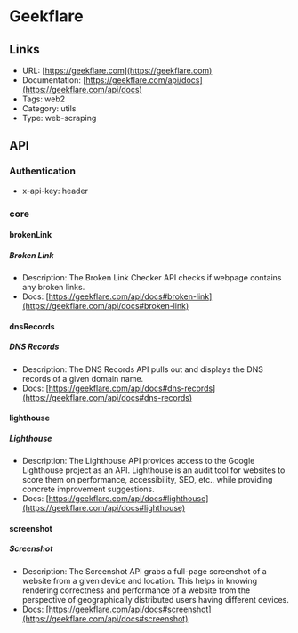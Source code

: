 # Geekflare

## Links

* URL: [https://geekflare.com](https://geekflare.com)
* Documentation: [https://geekflare.com/api/docs](https://geekflare.com/api/docs)
* Tags: web2
* Category: utils
* Type: web-scraping

## API

### Authentication

* x-api-key: header

### core

#### brokenLink

##### Broken Link

* Description: The Broken Link Checker API checks if webpage contains any broken links.
* Docs: [https://geekflare.com/api/docs#broken-link](https://geekflare.com/api/docs#broken-link)

#### dnsRecords

##### DNS Records

* Description: The DNS Records API pulls out and displays the DNS records of a given domain name.
* Docs: [https://geekflare.com/api/docs#dns-records](https://geekflare.com/api/docs#dns-records)

#### lighthouse

##### Lighthouse

* Description: The Lighthouse API provides access to the Google Lighthouse project as an API. Lighthouse is an audit tool for websites to score them on performance, accessibility, SEO, etc., while providing concrete improvement suggestions.
* Docs: [https://geekflare.com/api/docs#lighthouse](https://geekflare.com/api/docs#lighthouse)

#### screenshot

##### Screenshot

* Description: The Screenshot API grabs a full-page screenshot of a website from a given device and location. This helps in knowing rendering correctness and performance of a website from the perspective of geographically distributed users having different devices.
* Docs: [https://geekflare.com/api/docs#screenshot](https://geekflare.com/api/docs#screenshot)
